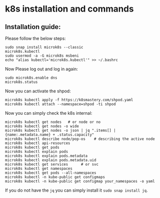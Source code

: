 # k8s installation and commands

## Installation guide:
Please follow the below steps:
```shell
sudo snap install microk8s --classic
microk8s.kubectl
sudo usermod -a -G microk8s msbeni
echo "alias kubectl='microk8s.kubectl'" >> ~/.bashrc
```
Now Please log out and log in again:
```shell
sudo microk8s.enable dns
microk8s.status
```

Now you can activate the shpod:
```shell
microk8s kubectl apply -f https://k8smastery.com/shpod.yaml
microk8s kubectl attach --namespace=shpod -ti shpod
```

Now you can simply check the k8s internal:
```shell
microk8s kubectl get nodes   # or node or no
microk8s kubectl get nodes -o wide
microk8s kubectl get nodes -o json | jq ".items[] | {name:.metadata.name} + .status.capacity"
microk8s kubectl describe node/pop-os    # describing the active node 
microk8s kubectl api-resources
microk8s kubectl get pods
microk8s kubectl explain pods
microk8s kubectl explain pods.metadata
microk8s kubectl explain pods.metadata.uid
microk8s kubectl get services      # or svc
microk8s kubectl get namespaces
microk8s kubectl get pods --all-namespaces
microk8s kubectl -n kube-public get configmaps
microk8s kubectl -n kube-public get configmap your_namespaces -o yaml
```
If you do not have the ```jq``` you can simply install it ```sudo snap install jq```.